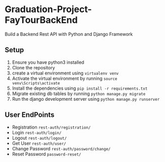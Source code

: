 # Graduation-Project-FayTourBackEnd
Build a Backend Rest API with Python and Django Framework 

## Setup
1. Ensure you have python3 installed
2. Clone the repository
3. create a virtual environment using `virtualenv venv`
4. Activate the virtual environment by running `source venv\Scripts\activate`
5. Install the dependencies using `pip install -r requirements.txt`
6. Migrate existing db tables by running `python manage.py migrate`
7. Run the django development server using `python manage.py runserver`

## User EndPoints
- Registration     `rest-auth/registration/`
- Login            `rest-auth/login/`
- Logout           `rest-auth/logout/`
- Get User         `rest-auth/user/`
- Change Password  `rest-auth/password/change/`
- Reset Password   `password-reset/`